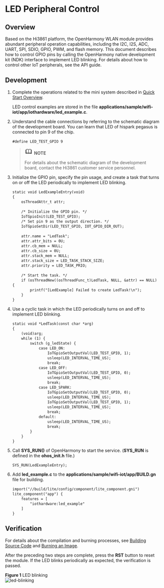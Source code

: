 # LED Peripheral Control<a name="EN-US_TOPIC_0000001054530966"></a>

## Overview<a name="section14639174516337"></a>

Based on the Hi3861 platform, the OpenHarmony WLAN module provides abundant peripheral operation capabilities, including the I2C, I2S, ADC, UART, SPI, SDIO, GPIO, PWM, and flash memory. This document describes how to control GPIO pins by calling the OpenHarmony native development kit \(NDK\) interface to implement LED blinking. For details about how to control other IoT peripherals, see the API guide.

## Development<a name="section13857170163412"></a>

1.  Complete the operations related to the mini system described in [Quick Start Overview](../quick-start/quickstart-overview.md).

    LED control examples are stored in the file **applications/sample/wifi-iot/app/iothardware/led\_example.c**.

2.  Understand the cable connections by referring to the schematic diagram of the development board. You can learn that LED of hispark pegasus is connected to pin 9 of the chip.

    ```
    #define LED_TEST_GPIO 9
    ```

    >![](../public_sys-resources/icon-note.gif) **NOTE**
    >
    >For details about the schematic diagram of the development board, contact the Hi3861 customer service personnel.

3.  Initialize the GPIO pin, specify the pin usage, and create a task that turns on or off the LED periodically to implement LED blinking.

    ```
    static void LedExampleEntry(void)
    {
        osThreadAttr_t attr;
    
        /* Initialize the GPIO pin. */
        IoTGpioInit(LED_TEST_GPIO);
        /* Set pin 9 as the output direction. */
        IoTGpioSetDir(LED_TEST_GPIO, IOT_GPIO_DIR_OUT);
    
        attr.name = "LedTask";
        attr.attr_bits = 0U;
        attr.cb_mem = NULL;
        attr.cb_size = 0U;
        attr.stack_mem = NULL;
        attr.stack_size = LED_TASK_STACK_SIZE;
        attr.priority = LED_TASK_PRIO;
    
        /* Start the task. */
        if (osThreadNew((osThreadFunc_t)LedTask, NULL, &attr) == NULL) {
            printf("[LedExample] Failed to create LedTask!\n");
        }
    }
    ```

4.  Use a cyclic task in which the LED periodically turns on and off to implement LED blinking.

    ```
    static void *LedTask(const char *arg)
    {
        (void)arg;
        while (1) {
            switch (g_ledState) {
                case LED_ON:
                    IoTGpioSetOutputVal(LED_TEST_GPIO, 1);
                    usleep(LED_INTERVAL_TIME_US);
                    break;
                case LED_OFF:
                    IoTGpioSetOutputVal(LED_TEST_GPIO, 0);
                    usleep(LED_INTERVAL_TIME_US);
                    break;
                case LED_SPARK:
                    IoTGpioSetOutputVal(LED_TEST_GPIO, 0);
                    usleep(LED_INTERVAL_TIME_US);
                    IoTGpioSetOutputVal(LED_TEST_GPIO, 1);
                    usleep(LED_INTERVAL_TIME_US);
                    break;
                default:
                    usleep(LED_INTERVAL_TIME_US);
                    break;
            }
        }
    }
    ```

5.  Call **SYS\_RUN\(\)** of OpenHarmony to start the service. \(**SYS\_RUN** is defined in the **ohos\_init.h** file.\)

    ```
    SYS_RUN(LedExampleEntry);
    ```

6.  Add **led\_example.c** to the **applications/sample/wifi-iot/app/BUILD.gn** file for building.

    ```
    import("//build/lite/config/component/lite_component.gni")
    lite_component("app") {
        features = [
            "iothardware:led_example"
        ]
    }
    ```


## Verification<a name="section1949121910344"></a>

For details about the compilation and burning processes, see [Building Source Code](../quick-start/quickstart-ide-3861-build.md) and [Burning an Image](../quick-start/quickstart-ide-3861-burn.md).

After the preceding two steps are complete, press the **RST** button to reset the module. If the LED blinks periodically as expected, the verification is passed.

**Figure  1** LED blinking<a name="fig20768175218527"></a>  
![](figures/led-blinking.gif "led-blinking")


